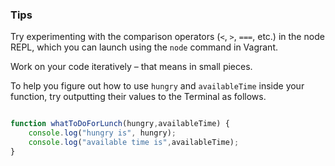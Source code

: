 ### Tips

Try experimenting with the comparison operators (`<`, `>`, `===`, etc.) in the node REPL, which you can launch using the `node` command in Vagrant.

Work on your code iteratively – that means in small pieces. 

To help you figure out how to use `hungry` and `availableTime` inside your function, try outputting their values to the Terminal as follows.

```javascript

function whatToDoForLunch(hungry,availableTime) {
    console.log("hungry is", hungry);
    console.log("available time is",availableTime);
}
```